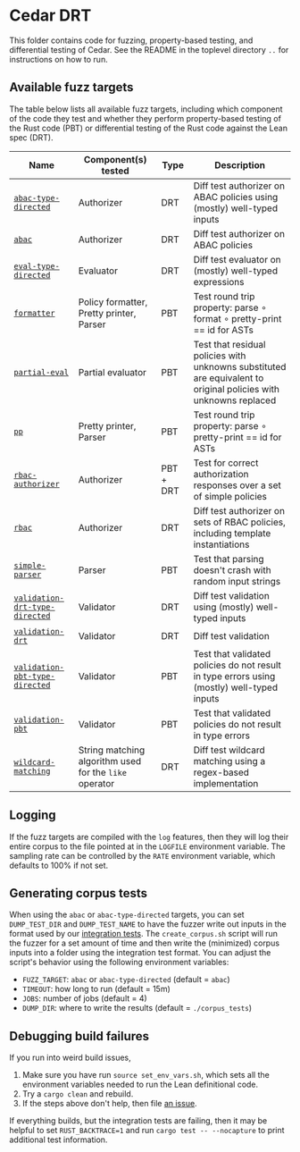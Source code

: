 # Cedar DRT

This folder contains code for fuzzing, property-based testing, and differential testing of Cedar.
See the README in the toplevel directory `..` for instructions on how to run.

## Available fuzz targets

The table below lists all available fuzz targets, including which component of the code they test and whether they perform property-based testing of the Rust code (PBT) or differential testing of the Rust code against the Lean spec (DRT).

| Name | Component(s) tested | Type | Description |
| ----------- | ----------- | ----------- | ----------- |
| [`abac-type-directed`](fuzz/fuzz_targets/abac-type-directed.rs) | Authorizer | DRT | Diff test authorizer on ABAC policies using (mostly) well-typed inputs |
| [`abac`](fuzz/fuzz_targets/abac.rs) | Authorizer | DRT | Diff test authorizer on ABAC policies |
| [`eval-type-directed`](fuzz/fuzz_targets/eval-type-directed.rs) | Evaluator | DRT | Diff test evaluator on (mostly) well-typed expressions |
| [`formatter`](fuzz/fuzz_targets/formatter.rs) | Policy formatter, Pretty printer, Parser | PBT | Test round trip property: parse ∘ format ∘ pretty-print == id for ASTs |
| [`partial-eval`](fuzz/fuzz_targets/partial-eval.rs) | Partial evaluator | PBT | Test that residual policies with unknowns substituted are equivalent to original policies with unknowns replaced |
| [`pp`](fuzz/fuzz_targets/pp.rs) | Pretty printer, Parser | PBT | Test round trip property: parse ∘ pretty-print == id for ASTs |
| [`rbac-authorizer`](fuzz/fuzz_targets/rbac-authorizer.rs) | Authorizer | PBT + DRT | Test for correct authorization responses over a set of simple policies |
| [`rbac`](fuzz/fuzz_targets/rbac.rs) | Authorizer | DRT | Diff test authorizer on sets of RBAC policies, including template instantiations |
| [`simple-parser`](fuzz/fuzz_targets/simple-parser.rs) |  Parser | PBT | Test that parsing doesn't crash with random input strings |
| [`validation-drt-type-directed`](fuzz/fuzz_targets/validation-drt-type-directed.rs) | Validator | DRT | Diff test validation using (mostly) well-typed inputs |
| [`validation-drt`](fuzz/fuzz_targets/validation-drt.rs) | Validator | DRT | Diff test validation |
| [`validation-pbt-type-directed`](fuzz/fuzz_targets/validation-pbt-type-directed.rs) | Validator | PBT | Test that validated policies do not result in type errors using (mostly) well-typed inputs |
| [`validation-pbt`](fuzz/fuzz_targets/validation-pbt.rs) | Validator | PBT | Test that validated policies do not result in type errors |
| [`wildcard-matching`](fuzz/fuzz_targets/wildcard-matching.rs) | String matching algorithm used for the `like` operator | DRT | Diff test wildcard matching using a regex-based implementation |


## Logging

If the fuzz targets are compiled with the `log` features, then they will log their entire corpus to the file pointed at in the `LOGFILE` environment variable.
The sampling rate can be controlled by the `RATE` environment variable, which defaults to 100% if not set.

## Generating corpus tests

When using the `abac` or `abac-type-directed` targets, you can set `DUMP_TEST_DIR` and `DUMP_TEST_NAME` to have the fuzzer write out inputs in the format used by our [integration tests](https://github.com/cedar-policy/cedar/tree/main/cedar-integration-tests).
The `create_corpus.sh` script will run the fuzzer for a set amount of time and then write the (minimized) corpus inputs into a folder using the integration test format.
You can adjust the script's behavior using the following environment variables:
* `FUZZ_TARGET`: `abac` or `abac-type-directed` (default = `abac`)
* `TIMEOUT`: how long to run (default = 15m)
* `JOBS`: number of jobs (default = 4)
* `DUMP_DIR`: where to write the results (default = `./corpus_tests`)

## Debugging build failures

If you run into weird build issues,
1. Make sure you have run `source set_env_vars.sh`, which sets all the environment variables needed to run the Lean definitional code.
2. Try a `cargo clean` and rebuild.
3. If the steps above don't help, then file [an issue](https://github.com/cedar-policy/cedar-spec/issues).

If everything builds, but the integration tests are failing, then it may be helpful to set `RUST_BACKTRACE=1` and run `cargo test -- --nocapture` to print additional test information.